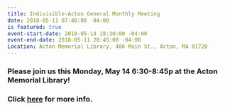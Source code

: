 ```yaml
---
title: Indivisible-Acton General Monthly Meeting
date: 2018-05-11 07:40:00 -04:00
is featured: true
event-start-date: 2018-05-14 18:30:00 -04:00
event-end-date: 2018-05-11 20:45:00 -04:00
Location: Acton Memorial Library, 486 Main St., Acton, MA 01720
---
```


### Please join us this Monday, May 14 6:30-8:45p at the Acton Memorial Library!  

### Click [here](https://www.facebook.com/events/2083646571921060/) for more info.